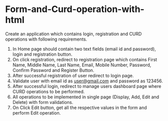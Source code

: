 # Form-and-Curd-operation-with-html
Create an application which contains login, registration and CURD operations with following requirements.

1.	In Home page should contain two text fields (email id and password), login and registration button.
2.	On click registration, redirect to registration page which contains First Name, Middle Name, Last Name, Email, Mobile Number, Password, Confirm Password and Register Button.
3.	After successful registration of user redirect to login page.
4.	Validate user with email id as user@gmail.com  and password as 123456.
5.	After successful login, redirect to manage users dashboard page where CURD operations to be performed.
6.	All operations to be implemented in single page (Display, Add, Edit and Delete) with form validations. 
7.	On Click Edit button, get all the respective values in the form and perform Edit operation. 



       

